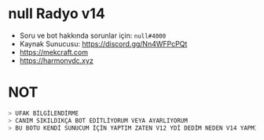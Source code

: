 # null Radyo v14


- Soru ve bot hakkında sorunlar için:  `null#4000`
- Kaynak Sunucusu: https://discord.gg/Nn4WFPcPQt
- https://mekcraft.com
- https://harmonydc.xyz

# NOT

```bash
> UFAK BİLGİLENDİRME
> CANIM SIKILDIKÇA BOT EDİTLİYORUM VEYA AYARLIYORUM
> BU BOTU KENDİ SUNUCUM İÇİN YAPTIM ZATEN V12 YDİ DEDİM NEDEN V14 YAPMIYORUM AYARLADIM VE SİZLE PAYLAŞMAK İSTEDİM.
```
